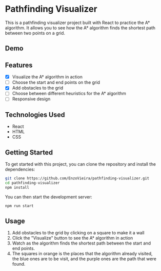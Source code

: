 # Pathfinding Visualizer

This is a pathfinding visualizer project built with React to practice the A* algorithm. It allows you to see how the A* algorithm finds the shortest path between two points on a grid.

## Demo

## Features

- [x] Visualize the A\* algorithm in action
- [ ] Choose the start and end points on the grid
- [x] Add obstacles to the grid
- [ ] Choose between different heuristics for the A\* algorithm
- [ ] Responsive design

## Technologies Used

- React
- HTML
- CSS

## Getting Started

To get started with this project, you can clone the repository and install the dependencies:

```sh
git clone https://github.com/EnzoVieira/pathfinding-visualizer.git
cd pathfinding-visualizer
npm install
```

You can then start the development server:

```sh
npm run start
```

## Usage

1. Add obstacles to the grid by clicking on a square to make it a wall
2. Click the "Visualize" button to see the A\* algorithm in action
3. Watch as the algorithm finds the shortest path between the start and end points.
4. The squares in orange is the places that the algorithm already visited, the blue ones are to be visit, and the purple ones are the path that were found.
